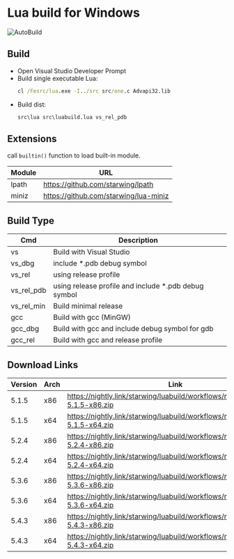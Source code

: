 # Lua build for Windows

![AutoBuild](https://github.com/starwing/luabuild/workflows/AutoBuild/badge.svg)

## Build

- Open Visual Studio Developer Prompt
- Build single executable Lua: 
  ```cmd
  cl /Fesrc/lua.exe -I../src src/one.c Advapi32.lib
  ```
- Build dist:
  ```cmd
  src\lua src\luabuild.lua vs_rel_pdb
  ```

## Extensions

call `builtin()` function to load built-in module.

| Module | URL                                   |
| ------ | ------------------------------------- |
| lpath  | https://github.com/starwing/lpath     |
| miniz  | https://github.com/starwing/lua-miniz |

## Build Type

| Cmd        | Description                                          |
| ---------- | ---------------------------------------------------- |
| vs         | Build with Visual Studio                             |
| vs_dbg     | include *.pdb debug symbol                           |
| vs_rel     | using release profile                                |
| vs_rel_pdb | using release profile and include *.pdb debug symbol |
| vs_rel_min | Build minimal release                                |
| gcc        | Build with gcc (MinGW)                               |
| gcc_dbg    | Build with gcc and include debug symbol for gdb      |
| gcc_rel    | Build with gcc and release profile                   |


## Download Links

| Version | Arch | Link                                                         |
| ------- | ---- | ------------------------------------------------------------ |
| 5.1.5   | x86  | https://nightly.link/starwing/luabuild/workflows/main/master/Lua-5.1.5-x86.zip |
| 5.1.5   | x64  | https://nightly.link/starwing/luabuild/workflows/main/master/Lua-5.1.5-x64.zip |
| 5.2.4   | x86  | https://nightly.link/starwing/luabuild/workflows/main/master/Lua-5.2.4-x86.zip |
| 5.2.4   | x64  | https://nightly.link/starwing/luabuild/workflows/main/master/Lua-5.2.4-x64.zip |
| 5.3.6   | x86  | https://nightly.link/starwing/luabuild/workflows/main/master/Lua-5.3.6-x86.zip |
| 5.3.6   | x64  | https://nightly.link/starwing/luabuild/workflows/main/master/Lua-5.3.6-x64.zip |
| 5.4.3   | x86  | https://nightly.link/starwing/luabuild/workflows/main/master/Lua-5.4.3-x86.zip |
| 5.4.3   | x64  | https://nightly.link/starwing/luabuild/workflows/main/master/Lua-5.4.3-x64.zip |



